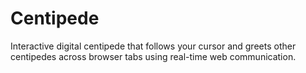 # Centipede
Interactive digital centipede that follows your cursor and greets other centipedes across browser tabs using real-time web communication.

